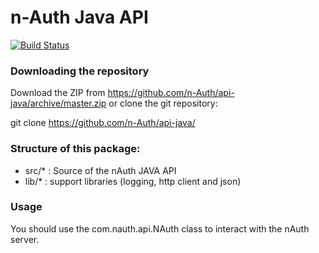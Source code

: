 n-Auth Java API
===============
[![Build Status](https://travis-ci.org/pvanhees/api-java.svg?branch=master)](https://travis-ci.org/n-Auth/api-java)

### Downloading the repository

Download the ZIP from https://github.com/n-Auth/api-java/archive/master.zip or clone the git repository:

git clone https://github.com/n-Auth/api-java/

### Structure of this package:
* src/* : Source of the nAuth JAVA API
* lib/* : support libraries (logging, http client and json)

### Usage
You should use the com.nauth.api.NAuth class to interact with the nAuth server.

